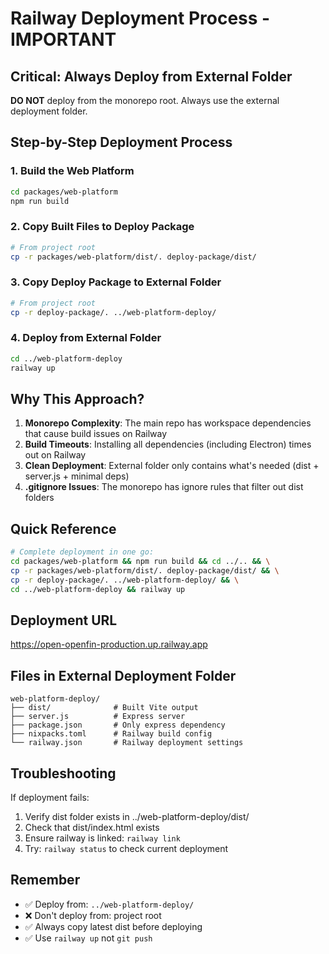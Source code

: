 # Railway Deployment Process - IMPORTANT

## Critical: Always Deploy from External Folder

**DO NOT** deploy from the monorepo root. Always use the external deployment folder.

## Step-by-Step Deployment Process

### 1. Build the Web Platform
```bash
cd packages/web-platform
npm run build
```

### 2. Copy Built Files to Deploy Package
```bash
# From project root
cp -r packages/web-platform/dist/. deploy-package/dist/
```

### 3. Copy Deploy Package to External Folder
```bash
# From project root
cp -r deploy-package/. ../web-platform-deploy/
```

### 4. Deploy from External Folder
```bash
cd ../web-platform-deploy
railway up
```

## Why This Approach?

1. **Monorepo Complexity**: The main repo has workspace dependencies that cause build issues on Railway
2. **Build Timeouts**: Installing all dependencies (including Electron) times out on Railway
3. **Clean Deployment**: External folder only contains what's needed (dist + server.js + minimal deps)
4. **.gitignore Issues**: The monorepo has ignore rules that filter out dist folders

## Quick Reference

```bash
# Complete deployment in one go:
cd packages/web-platform && npm run build && cd ../.. && \
cp -r packages/web-platform/dist/. deploy-package/dist/ && \
cp -r deploy-package/. ../web-platform-deploy/ && \
cd ../web-platform-deploy && railway up
```

## Deployment URL
https://open-openfin-production.up.railway.app

## Files in External Deployment Folder
```
web-platform-deploy/
├── dist/              # Built Vite output
├── server.js          # Express server
├── package.json       # Only express dependency
├── nixpacks.toml      # Railway build config
└── railway.json       # Railway deployment settings
```

## Troubleshooting

If deployment fails:
1. Verify dist folder exists in ../web-platform-deploy/dist/
2. Check that dist/index.html exists
3. Ensure railway is linked: `railway link`
4. Try: `railway status` to check current deployment

## Remember
- ✅ Deploy from: `../web-platform-deploy/`
- ❌ Don't deploy from: project root
- ✅ Always copy latest dist before deploying
- ✅ Use `railway up` not `git push`
